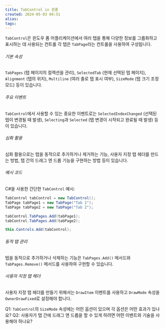 ```yaml
---
title: TabControl in 윈폼
created: 2024-05-03 04:51
alias:
tags:
---
```

`TabControl`은 
윈도우 폼 어플리케이션에서 
여러 탭을 통해 다양한 정보를 그룹화하고 표시하는 데 사용되는 컨트롤
각 탭은 `TabPage`라는 컨트롤을 사용하여 구성됩니다.

###### 기본 속성
`TabPages` (탭 페이지의 컬렉션을 관리), 
`SelectedTab` (현재 선택된 탭 페이지), 
`Alignment` (탭의 위치), 
`Multiline` (여러 줄로 탭 표시 여부), 
`SizeMode` (탭 크기 조정 모드) 등이 있습니다.

###### 주요 이벤트
`TabControl`에서 사용할 수 있는 중요한 이벤트로는
`SelectedIndexChanged` (선택된 탭이 변경될 때 발생), 
`Selecting`과 `Selected` (탭 변경이 시작되고 완료될 때 발생) 등이 있습니다.

###### 심화 활용
심화 활용으로는 
탭을 동적으로 추가하거나 제거하는 기능, 
사용자 지정 탭 헤더를 만드는 방법, 
탭 간의 드래그 앤 드롭 기능을 구현하는 방법 등이 있습니다.

###### 예시 코드
C#을 사용한 간단한 `TabControl` 예시:
```csharp
TabControl tabControl = new TabControl();
TabPage tabPage1 = new TabPage("Tab 1");
TabPage tabPage2 = new TabPage("Tab 2");

tabControl.TabPages.Add(tabPage1);
tabControl.TabPages.Add(tabPage2);

this.Controls.Add(tabControl);
```

###### 동적 탭 관리
탭을 동적으로 추가하거나 삭제하는 기능은 `TabPages.Add()` 메서드와 `TabPages.Remove()` 메서드를 사용하여 구현할 수 있습니다.

###### 사용자 지정 탭 헤더
사용자 지정 탭 헤더를 만들기 위해서는 `DrawItem` 이벤트를 사용하고 `DrawMode` 속성을 `OwnerDrawFixed`로 설정해야 합니다.

Q1: `TabControl`의 `SizeMode` 속성에는 어떤 옵션이 있으며 각 옵션은 어떤 효과가 있나요?
Q2: 사용자가 탭 간에 드래그 앤 드롭을 할 수 있게 하려면 어떤 이벤트와 기술을 사용해야 하나요?


